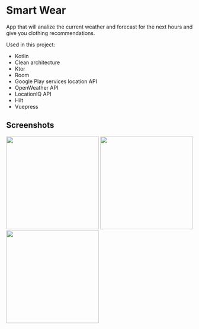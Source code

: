 # Smart Wear
App that will analize the current weather and forecast for the next hours and give you clothing recommendations.

Used in this project:</br>
  * Kotlin
  * Clean architecture
  * Ktor
  * Room
  * Google Play services location API
  * OpenWeather API
  * LocationIQ API
  * Hilt
  * Vuepress
  
## Screenshots
<img src="https://smartwear.puntogris.com/img/1.png" width=250> <img src="https://smartwear.puntogris.com/img/2.png" width=250> <img src="https://smartwear.puntogris.com/img/3.png" width=250>
